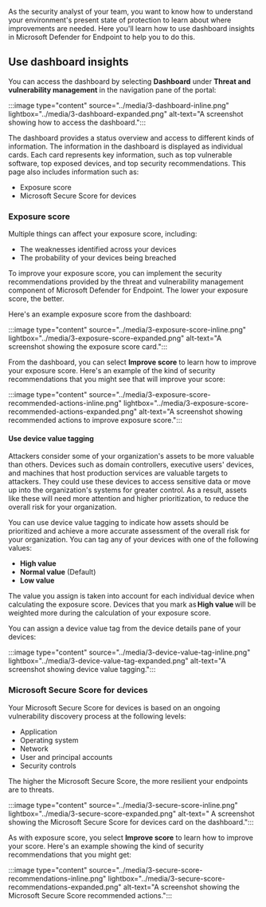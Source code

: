 As the security analyst of your team, you want to know how to understand your environment's present state of protection to learn about where improvements are needed. Here you'll learn how to use dashboard insights in Microsoft Defender for Endpoint to help you to do this.

## Use dashboard insights

You can access the dashboard by selecting **Dashboard** under **Threat and vulnerability management** in the navigation pane of the portal:

:::image type="content" source="../media/3-dashboard-inline.png" lightbox="../media/3-dashboard-expanded.png" alt-text="A screenshot showing how to access the dashboard.":::

The dashboard provides a status overview  and access to different kinds of information. The information in the dashboard is displayed as individual cards. Each card represents key information, such as top vulnerable software, top exposed devices, and top security recommendations. This page also includes information such as:

- Exposure score
- Microsoft Secure Score for devices

### Exposure score

Multiple things can affect your exposure score, including:

- The weaknesses identified across your devices
- The probability of your devices being breached

To improve your exposure score, you can implement the security recommendations provided by the threat and vulnerability management component of Microsoft Defender for Endpoint. The lower your exposure score, the better.

Here's an example exposure score from the dashboard:

:::image type="content" source="../media/3-exposure-score-inline.png" lightbox="../media/3-exposure-score-expanded.png" alt-text="A screenshot showing the exposure score card.":::

From the dashboard, you can select **Improve score** to learn how to improve your exposure score. Here's an example of the kind of security recommendations that you might see that will improve your score:

:::image type="content" source="../media/3-exposure-score-recommended-actions-inline.png" lightbox="../media/3-exposure-score-recommended-actions-expanded.png" alt-text="A screenshot showing recommended actions to improve exposure score.":::

#### Use device value tagging

Attackers consider some of your organization's assets to be more valuable than others. Devices such as domain controllers, executive users' devices, and machines that host production services are valuable targets to attackers. They could use these devices to access sensitive data or move up into the organization's systems for greater control. As a result, assets like these will need more attention and higher prioritization, to reduce the overall risk for your organization.

You can use device value tagging to indicate how assets should be prioritized and achieve a more accurate assessment of the overall risk for your organization.
You can tag any of your devices with one of the following values:

- **High value**
- **Normal value** (Default)
- **Low value**

The value you assign is taken into account for each individual device when calculating the exposure score. Devices that you mark as **High value** will be weighted more during the calculation of your exposure score.

You can assign a device value tag from the device details pane of your devices:

:::image type="content" source="../media/3-device-value-tag-inline.png" lightbox="../media/3-device-value-tag-expanded.png" alt-text="A screenshot showing device value tagging.":::

### Microsoft Secure Score for devices

 Your Microsoft Secure Score for devices is based on an ongoing vulnerability discovery process at the following levels:

- Application
- Operating system
- Network
- User and principal accounts
- Security controls

The higher the Microsoft Secure Score, the more resilient your endpoints are to threats.

:::image type="content" source="../media/3-secure-score-inline.png" lightbox="../media/3-secure-score-expanded.png" alt-text=" A screenshot showing the Microsoft Secure Score for devices card on the dashboard.":::

As with exposure score, you select **Improve score** to learn how to improve your score. Here's an example showing the kind of security recommendations that you might get:

:::image type="content" source="../media/3-secure-score-recommendations-inline.png" lightbox="../media/3-secure-score-recommendations-expanded.png" alt-text="A screenshot showing the Microsoft Secure Score recommended actions.":::
